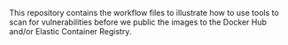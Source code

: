 This repository contains the workflow files to illustrate how to use tools to
scan for vulnerabilities before we public the images to the Docker Hub and/or
Elastic Container Registry.
